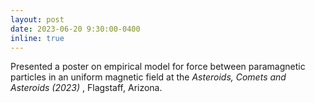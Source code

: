 ```yaml
---
layout: post
date: 2023-06-20 9:30:00-0400
inline: true
---
```


Presented a poster on empirical model for force between paramagnetic particles in an uniform magnetic field at the <i> Asteroids, Comets and Asteroids (2023) </i>, Flagstaff, Arizona.
